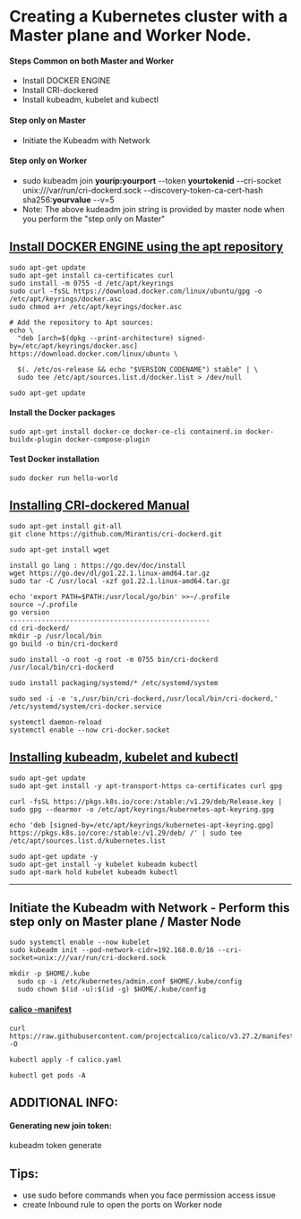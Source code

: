 # Creating a Kubernetes cluster with a Master plane and Worker Node.

#### Steps Common on both Master and Worker
- Install DOCKER ENGINE
- Install CRI-dockered
- Install kubeadm, kubelet and kubectl

#### Step only on Master
- Initiate the Kubeadm with Network

#### Step only on Worker
- sudo kubeadm join **yourip:yourport** --token **yourtokenid** --cri-socket unix:///var/run/cri-dockerd.sock --discovery-token-ca-cert-hash sha256:**yourvalue** --v=5
- Note: The above kudeadm join string is provided by master node when you perform the "step only on Master"

## [Install DOCKER ENGINE using the apt repository](https://docs.docker.com/engine/install/ubuntu/)

```
sudo apt-get update
sudo apt-get install ca-certificates curl
sudo install -m 0755 -d /etc/apt/keyrings
sudo curl -fsSL https://download.docker.com/linux/ubuntu/gpg -o /etc/apt/keyrings/docker.asc
sudo chmod a+r /etc/apt/keyrings/docker.asc

# Add the repository to Apt sources:
echo \
  "deb [arch=$(dpkg --print-architecture) signed-by=/etc/apt/keyrings/docker.asc] https://download.docker.com/linux/ubuntu \

  $(. /etc/os-release && echo "$VERSION_CODENAME") stable" | \
  sudo tee /etc/apt/sources.list.d/docker.list > /dev/null

sudo apt-get update
```


#### Install the Docker packages

```
sudo apt-get install docker-ce docker-ce-cli containerd.io docker-buildx-plugin docker-compose-plugin
```

#### Test Docker installation
```
sudo docker run hello-world
```

## [Installing CRI-dockered Manual](https://github.com/Mirantis/cri-dockerd)

```
sudo apt-get install git-all
git clone https://github.com/Mirantis/cri-dockerd.git

sudo apt-get install wget    

install go lang : https://go.dev/doc/install
wget https://go.dev/dl/go1.22.1.linux-amd64.tar.gz
sudo tar -C /usr/local -xzf go1.22.1.linux-amd64.tar.gz

echo 'export PATH=$PATH:/usr/local/go/bin' >>~/.profile
source ~/.profile
go version
--------------------------------------------------
cd cri-dockerd/
mkdir -p /usr/local/bin
go build -o bin/cri-dockerd

sudo install -o root -g root -m 0755 bin/cri-dockerd /usr/local/bin/cri-dockerd

sudo install packaging/systemd/* /etc/systemd/system

sudo sed -i -e 's,/usr/bin/cri-dockerd,/usr/local/bin/cri-dockerd,' /etc/systemd/system/cri-docker.service

systemctl daemon-reload
systemctl enable --now cri-docker.socket
```


## [Installing kubeadm, kubelet and kubectl](https://kubernetes.io/docs/setup/production-environment/tools/kubeadm/install-kubeadm/)

```
sudo apt-get update
sudo apt-get install -y apt-transport-https ca-certificates curl gpg

curl -fsSL https://pkgs.k8s.io/core:/stable:/v1.29/deb/Release.key | sudo gpg --dearmor -o /etc/apt/keyrings/kubernetes-apt-keyring.gpg

echo 'deb [signed-by=/etc/apt/keyrings/kubernetes-apt-keyring.gpg] https://pkgs.k8s.io/core:/stable:/v1.29/deb/ /' | sudo tee /etc/apt/sources.list.d/kubernetes.list

sudo apt-get update -y
sudo apt-get install -y kubelet kubeadm kubectl
sudo apt-mark hold kubelet kubeadm kubectl
```
-------------------------------------------------------------------------------------
## Initiate the Kubeadm with Network - Perform this step only on Master plane / Master Node
```
sudo systemctl enable --now kubelet
sudo kubeadm init --pod-network-cidr=192.168.0.0/16 --cri-socket=unix:///var/run/cri-dockerd.sock

mkdir -p $HOME/.kube
  sudo cp -i /etc/kubernetes/admin.conf $HOME/.kube/config
  sudo chown $(id -u):$(id -g) $HOME/.kube/config
```

#### [calico -manifest](https://docs.tigera.io/calico/latest/getting-started/kubernetes/self-managed-onprem/onpremises)
```
curl https://raw.githubusercontent.com/projectcalico/calico/v3.27.2/manifests/calico.yaml -O

kubectl apply -f calico.yaml

kubectl get pods -A
```
## ADDITIONAL INFO:
#### Generating new join token:
kubeadm token generate

## Tips:
- use sudo before commands when you face permission access issue
- create Inbound rule to open the ports on Worker node

